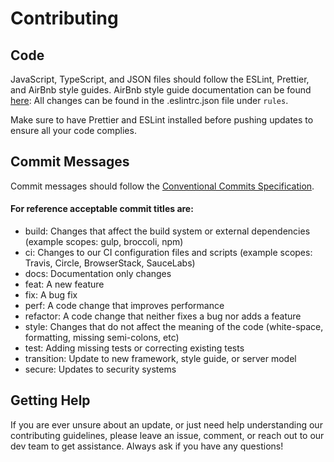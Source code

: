 # Contributing

## Code

JavaScript, TypeScript, and JSON files should follow the ESLint, Prettier, and AirBnb style guides. AirBnb style guide documentation can be found [here](https://github.com/airbnb/javascript):
All  changes can be found in the .eslintrc.json file under `rules`.

Make sure to have Prettier and ESLint installed before pushing updates to ensure all your code complies.

## Commit Messages

Commit messages should follow the [Conventional Commits Specification](https://www.conventionalcommits.org/en/v1.0.0/).

#### For reference acceptable commit titles are:
- build: Changes that affect the build system or external dependencies (example scopes: gulp, broccoli, npm)
- ci: Changes to our CI configuration files and scripts (example scopes: Travis, Circle, BrowserStack, SauceLabs)
- docs: Documentation only changes
- feat: A new feature
- fix: A bug fix
- perf: A code change that improves performance
- refactor: A code change that neither fixes a bug nor adds a feature
- style: Changes that do not affect the meaning of the code (white-space, formatting, missing semi-colons, etc)
- test: Adding missing tests or correcting existing tests
- transition: Update to new framework, style guide, or server model
- secure: Updates to security systems

## Getting Help

If you are ever unsure about an update, or just need help understanding our contributing guidelines, please leave an issue, comment, or reach out to our dev team to get assistance. Always ask if you have any questions!

